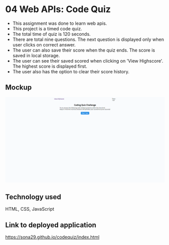 # 04 Web APIs: Code Quiz

- This assignment was done to learn web apis.
- This project is a timed code quiz.
- The total time of quiz is 120 seconds.
- There are total nine questions. The next question is displayed only when user clicks on correct answer.
- The user can also save their score when the quiz ends. The score is saved in local storage.
- The user can see their saved scored when clicking on 'View Highscore'. The highest score is displayed first.
- The user also has the option to clear their score history.

## Mockup

![alt text](assets/images/codequiz.png)

## Technology used

HTML, CSS, JavaScript

## Link to deployed application

https://sona29.github.io/codequiz/index.html
